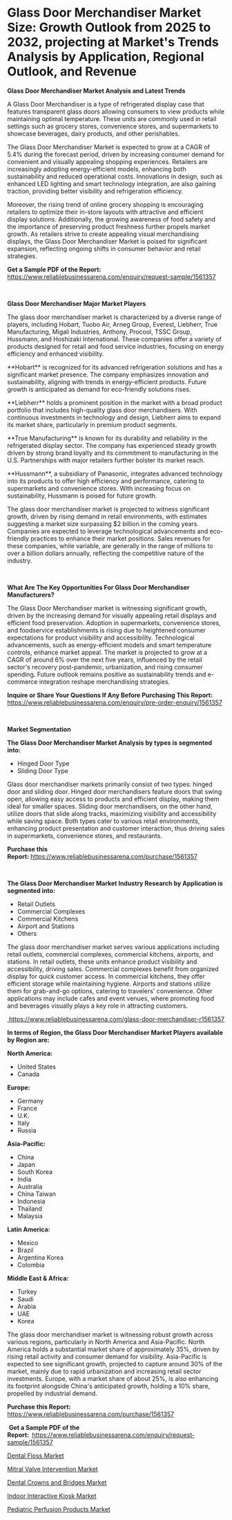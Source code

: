 <p><h1>Glass Door Merchandiser Market Size: Growth Outlook from 2025 to 2032, projecting at Market's Trends Analysis by Application, Regional Outlook, and Revenue</h1></p><p><strong>Glass Door Merchandiser Market Analysis and Latest Trends</strong></p>
<p><p>A Glass Door Merchandiser is a type of refrigerated display case that features transparent glass doors allowing consumers to view products while maintaining optimal temperature. These units are commonly used in retail settings such as grocery stores, convenience stores, and supermarkets to showcase beverages, dairy products, and other perishables.</p><p>The Glass Door Merchandiser Market is expected to grow at a CAGR of 5.4% during the forecast period, driven by increasing consumer demand for convenient and visually appealing shopping experiences. Retailers are increasingly adopting energy-efficient models, enhancing both sustainability and reduced operational costs. Innovations in design, such as enhanced LED lighting and smart technology integration, are also gaining traction, providing better visibility and refrigeration efficiency.</p><p>Moreover, the rising trend of online grocery shopping is encouraging retailers to optimize their in-store layouts with attractive and efficient display solutions. Additionally, the growing awareness of food safety and the importance of preserving product freshness further propels market growth. As retailers strive to create appealing visual merchandising displays, the Glass Door Merchandiser Market is poised for significant expansion, reflecting ongoing shifts in consumer behavior and retail strategies.</p></p>
<p><strong>Get a Sample PDF of the Report:&nbsp;</strong> <a href="https://www.reliablebusinessarena.com/enquiry/request-sample/1561357?utm_campaign=2563&utm_medium=2&utm_source=Github&utm_content=ia&utm_term=08042025&utm_id=glass-door-merchandiser">https://www.reliablebusinessarena.com/enquiry/request-sample/1561357</a></p>
<p>&nbsp;</p>
<p><strong>Glass Door Merchandiser Major Market Players</strong></p>
<p><p>The glass door merchandiser market is characterized by a diverse range of players, including Hobart, Tuobo Air, Arneg Group, Everest, Liebherr, True Manufacturing, Migali Industries, Anthony, Procool, TSSC Group, Hussmann, and Hoshizaki International. These companies offer a variety of products designed for retail and food service industries, focusing on energy efficiency and enhanced visibility.</p><p>**Hobart** is recognized for its advanced refrigeration solutions and has a significant market presence. The company emphasizes innovation and sustainability, aligning with trends in energy-efficient products. Future growth is anticipated as demand for eco-friendly solutions rises.</p><p>**Liebherr** holds a prominent position in the market with a broad product portfolio that includes high-quality glass door merchandisers. With continuous investments in technology and design, Liebherr aims to expand its market share, particularly in premium product segments.</p><p>**True Manufacturing** is known for its durability and reliability in the refrigerated display sector. The company has experienced steady growth driven by strong brand loyalty and its commitment to manufacturing in the U.S. Partnerships with major retailers further bolster its market reach.</p><p>**Hussmann**, a subsidiary of Panasonic, integrates advanced technology into its products to offer high efficiency and performance, catering to supermarkets and convenience stores. With increasing focus on sustainability, Hussmann is poised for future growth.</p><p>The glass door merchandiser market is projected to witness significant growth, driven by rising demand in retail environments, with estimates suggesting a market size surpassing $2 billion in the coming years. Companies are expected to leverage technological advancements and eco-friendly practices to enhance their market positions. Sales revenues for these companies, while variable, are generally in the range of millions to over a billion dollars annually, reflecting the competitive nature of the industry.</p></p>
<p>&nbsp;</p>
<p><strong>What Are The Key Opportunities For Glass Door Merchandiser Manufacturers?</strong></p>
<p><p>The Glass Door Merchandiser market is witnessing significant growth, driven by the increasing demand for visually appealing retail displays and efficient food preservation. Adoption in supermarkets, convenience stores, and foodservice establishments is rising due to heightened consumer expectations for product visibility and accessibility. Technological advancements, such as energy-efficient models and smart temperature controls, enhance market appeal. The market is projected to grow at a CAGR of around 6% over the next five years, influenced by the retail sector's recovery post-pandemic, urbanization, and rising consumer spending. Future outlook remains positive as sustainability trends and e-commerce integration reshape merchandising strategies.</p></p>
<p><strong>Inquire or Share Your Questions If Any Before Purchasing This Report:</strong> <a href="https://www.reliablebusinessarena.com/enquiry/pre-order-enquiry/1561357?utm_campaign=2563&utm_medium=2&utm_source=Github&utm_content=ia&utm_term=08042025&utm_id=glass-door-merchandiser">https://www.reliablebusinessarena.com/enquiry/pre-order-enquiry/1561357</a></p>
<p>&nbsp;</p>
<p><strong>Market Segmentation</strong></p>
<p><strong>The Glass Door Merchandiser Market Analysis by types is segmented into:</strong></p>
<p><ul><li>Hinged Door Type</li><li>Sliding Door Type</li></ul></p>
<p><p>Glass door merchandiser markets primarily consist of two types: hinged door and sliding door. Hinged door merchandisers feature doors that swing open, allowing easy access to products and efficient display, making them ideal for smaller spaces. Sliding door merchandisers, on the other hand, utilize doors that slide along tracks, maximizing visibility and accessibility while saving space. Both types cater to various retail environments, enhancing product presentation and customer interaction, thus driving sales in supermarkets, convenience stores, and restaurants.</p></p>
<p><strong>Purchase this Report:&nbsp;</strong><a href="https://www.reliablebusinessarena.com/purchase/1561357?utm_campaign=2563&utm_medium=2&utm_source=Github&utm_content=ia&utm_term=08042025&utm_id=glass-door-merchandiser">https://www.reliablebusinessarena.com/purchase/1561357</a></p>
<p>&nbsp;</p>
<p><strong>The Glass Door Merchandiser Market Industry Research by Application is segmented into:</strong></p>
<p><ul><li>Retail Outlets</li><li>Commercial Complexes</li><li>Commercial Kitchens</li><li>Airport and Stations</li><li>Others</li></ul></p>
<p><p>The glass door merchandiser market serves various applications including retail outlets, commercial complexes, commercial kitchens, airports, and stations. In retail outlets, these units enhance product visibility and accessibility, driving sales. Commercial complexes benefit from organized display for quick customer access. In commercial kitchens, they offer efficient storage while maintaining hygiene. Airports and stations utilize them for grab-and-go options, catering to travelers' convenience. Other applications may include cafes and event venues, where promoting food and beverages visually plays a key role in attracting customers.</p></p>
<p><a href="https://www.reliablebusinessarena.com/glass-door-merchandiser-r1561357?utm_campaign=2563&utm_medium=2&utm_source=Github&utm_content=ia&utm_term=08042025&utm_id=glass-door-merchandiser">&nbsp;https://www.reliablebusinessarena.com/glass-door-merchandiser-r1561357</a></p>
<p><strong>In terms of Region, the Glass Door Merchandiser Market Players available by Region are:</strong></p>
<p>
    <p> <strong> North America: </strong>
        <ul>
            <li>United States</li>
            <li>Canada</li>
        </ul>
        </p> 
    <p> <strong> Europe: </strong>
        <ul>
            <li>Germany</li>
            <li>France</li>
            <li>U.K.</li>
            <li>Italy</li>
            <li>Russia</li>
        </ul>
        </p> 
    <p> <strong> Asia-Pacific: </strong>
        <ul>
            <li>China</li>
            <li>Japan</li>
            <li>South Korea</li>
            <li>India</li>
            <li>Australia</li>
            <li>China Taiwan</li>
            <li>Indonesia</li>
            <li>Thailand</li>
            <li>Malaysia</li>
        </ul>
        </p> 
    <p> <strong> Latin America: </strong>
        <ul>
            <li>Mexico</li>
            <li>Brazil</li>
            <li>Argentina Korea</li>
            <li>Colombia</li>
        </ul>
        </p> 
    <p> <strong> Middle East & Africa: </strong>
        <ul>
            <li>Turkey</li>
            <li>Saudi</li>
            <li>Arabia</li>
            <li>UAE</li>
            <li>Korea</li>
        </ul>
    </p>
    </p>
<p><p>The glass door merchandiser market is witnessing robust growth across various regions, particularly in North America and Asia-Pacific. North America holds a substantial market share of approximately 35%, driven by rising retail activity and consumer demand for visibility. Asia-Pacific is expected to see significant growth, projected to capture around 30% of the market, mainly due to rapid urbanization and increasing retail sector investments. Europe, with a market share of about 25%, is also enhancing its footprint alongside China's anticipated growth, holding a 10% share, propelled by industrial demand.</p></p>
<p><strong>Purchase this Report: </strong><a href="https://www.reliablebusinessarena.com/purchase/1561357?utm_campaign=2563&utm_medium=2&utm_source=Github&utm_content=ia&utm_term=08042025&utm_id=glass-door-merchandiser">https://www.reliablebusinessarena.com/purchase/1561357</a></p>
<p>&nbsp;<strong>Get a Sample PDF of the Report:&nbsp;&nbsp;</strong><a href="https://www.reliablebusinessarena.com/enquiry/request-sample/1561357?utm_campaign=2563&utm_medium=2&utm_source=Github&utm_content=ia&utm_term=08042025&utm_id=glass-door-merchandiser">https://www.reliablebusinessarena.com/enquiry/request-sample/1561357</a></p>
<p><strong></strong></p>
<p><p><a href="https://www.linkedin.com/pulse/dental-floss-industry-market-analysis-evaluating-size-sldzc?utm_campaign=2563&utm_medium=2&utm_source=Github&utm_content=ia&utm_term=08042025&utm_id=glass-door-merchandiser">Dental Floss Market</a></p><p><a href="https://www.linkedin.com/pulse/in-depth-review-mitral-valve-intervention-market-size-d5rmc?utm_campaign=2563&utm_medium=2&utm_source=Github&utm_content=ia&utm_term=08042025&utm_id=glass-door-merchandiser">Mitral Valve Intervention Market</a></p><p><a href="https://www.linkedin.com/pulse/global-study-dental-crowns-bridges-market-from-2025-2032-m4cmc?utm_campaign=2563&utm_medium=2&utm_source=Github&utm_content=ia&utm_term=08042025&utm_id=glass-door-merchandiser">Dental Crowns and Bridges Market</a></p><p><a href="https://github.com/yankimber90yankim/Market-Research-Report-List-1/blob/main/indoor-interactive-kiosk-market.md?utm_campaign=2563&utm_medium=2&utm_source=Github&utm_content=ia&utm_term=08042025&utm_id=glass-door-merchandiser">Indoor Interactive Kiosk Market</a></p><p><a href="https://www.linkedin.com/pulse/key-drivers-pediatric-perfusion-products-market-how-its-dqche?utm_campaign=2563&utm_medium=2&utm_source=Github&utm_content=ia&utm_term=08042025&utm_id=glass-door-merchandiser">Pediatric Perfusion Products Market</a></p></p>